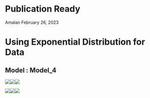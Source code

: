 Publication Ready
================
Amalan
February 26, 2023

# Using Exponential Distribution for Data

## Model : Model_4

![](C:\Work\PhD\SIMULA~1\RS_VS_~1\LOGIST~1\TWO_VA~1\EXPONE~1\PUBLIC~1\Model_4\PUBLIC~1/figure-gfm/Identical%20r0%20Plots-1.png)<!-- -->![](C:\Work\PhD\SIMULA~1\RS_VS_~1\LOGIST~1\TWO_VA~1\EXPONE~1\PUBLIC~1\Model_4\PUBLIC~1/figure-gfm/Identical%20r0%20Plots-2.png)<!-- -->![](C:\Work\PhD\SIMULA~1\RS_VS_~1\LOGIST~1\TWO_VA~1\EXPONE~1\PUBLIC~1\Model_4\PUBLIC~1/figure-gfm/Identical%20r0%20Plots-3.png)<!-- -->

![](C:\Work\PhD\SIMULA~1\RS_VS_~1\LOGIST~1\TWO_VA~1\EXPONE~1\PUBLIC~1\Model_4\PUBLIC~1/figure-gfm/All%20Plots-1.png)<!-- -->![](C:\Work\PhD\SIMULA~1\RS_VS_~1\LOGIST~1\TWO_VA~1\EXPONE~1\PUBLIC~1\Model_4\PUBLIC~1/figure-gfm/All%20Plots-2.png)<!-- -->![](C:\Work\PhD\SIMULA~1\RS_VS_~1\LOGIST~1\TWO_VA~1\EXPONE~1\PUBLIC~1\Model_4\PUBLIC~1/figure-gfm/All%20Plots-3.png)<!-- -->
